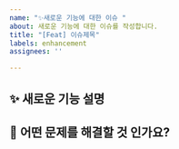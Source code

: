 ```yaml
---
name: "✨새로운 기능에 대한 이슈 "
about: 새로운 기능에 대한 이슈를 작성합니다.
title: "[Feat] 이슈제목"
labels: enhancement
assignees: ''

---
```


## ✨ 새로운 기능 설명

## 📢 어떤 문제를 해결할 것 인가요?
